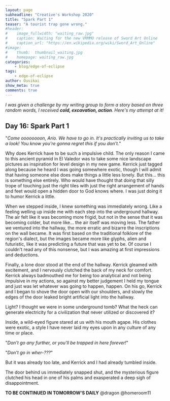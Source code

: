 ```yaml
---
layout: page
subheadline: "Creative's Workshop 2020"
title: "Spark Part 1"
teaser: "A tourist trap gone wrong."
#header:
#    image_fullwidth: "waiting_raw.jpg"
#    caption: Waiting for the new VRMMO release of Sword Art Online
#    caption_url: "https://en.wikipedia.org/wiki/Sword_Art_Online"
#image:
#    thumb:  thumbnail_waiting.jpg
#    homepage: waiting_raw.jpg
categories:
    - blog/edge-of-eclipse
tags:
    - edge-of-eclipse
author: Ousikai
show_meta: true
comments: true
---
```

*I was given a challenge by my writing group to form a story based on three random words, I received* ***cold, excavation, action***. *Here's my attempt at it!* 

## Day 16: Spark Part 1

"*Come oooooooon, Ario. We have to go in. It's practically inviting us to take a look! You know you're gonna regret this if you don't.*"

Why does Kerrick have to be such a impulsive child. The only reason I came to this ancient pyramid in El Valedor was to take some nice landscape pictures as inspiration for level design in my new game. Kerrick just tagged along because he heard I was going somewhere exotic, though I will admit that having someone else does make things a little less lonely. But this... this is something else entirely. Who would have thought that doing that silly trope of touching just the right tiles with just the right arrangement of hands and feet would open a hidden door to God knows where. I was just doing it to humor Kerrick a little. 

When we stepped inside, I knew something was immediately wrong. Like a feeling welling up inside me with each step into the underground hallway. The air felt like it was becoming more frigid, but not in the sense that it was becoming colder, but more like... the air itself was moving less. The father we ventured into the hallway, the more erratic and bizarre the inscriptions on the wall became. It was first based on the traditional folklore of the region's dialect, but the images became more like glyphs, alien and futuristic, like it was predicting a future that was yet to be. Of course I couldn't read any of this nonsense, but I was amazing at first impressions and deductions.

Finally, a lone door stood at the end of the hallway. Kerrick gleamed with excitement, and I nervously clutched the back of my neck for comfort. Kerrick always badmouthed me for being too analytical and not being impulsive in my actions, so against my better judgement I held my tongue and just was let whatever was going to happen, happen. On his go, Kerrick and I began to shove the door open with our shoulders, and slowly the edges of the door leaked bright artificial light into the hallway. 

Light? I thought we were in some underground tomb? What the heck can generate electricity for a civilization that never utilized or discovered it?

Inside, a wild-eyed figure stared at us with his mouth agape. His clothes were exotic, a style I have never laid my eyes upon in any culture of any time or place.  

"*Don't go any further, or you'll be trapped in here forever!*" 

"*Don't go in wher-???*" 

But it was already too late, and Kerrick and I had already tumbled inside. 

The door behind us immediately snapped shut, and the mysterious figure clutched his head in one of his palms and exasperated a deep sigh of disappointment. 


**TO BE CONTINUED IN TOMORROW'S DAILY**
@dragon @homeroom11